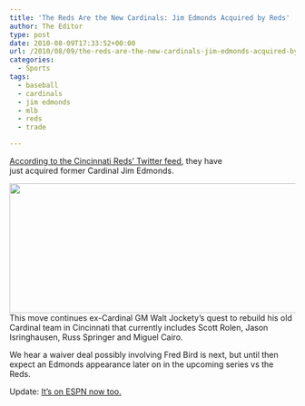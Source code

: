 ```yaml
---
title: 'The Reds Are the New Cardinals: Jim Edmonds Acquired by Reds'
author: The Editor
type: post
date: 2010-08-09T17:33:52+00:00
url: /2010/08/09/the-reds-are-the-new-cardinals-jim-edmonds-acquired-by-reds/
categories:
  - Sports
tags:
  - baseball
  - cardinals
  - jim edmonds
  - mlb
  - reds
  - trade

---
```

<a href="http://twitter.com/CincinnatiReds/statuses/20724030787" target="_blank">According to the Cincinnati Reds&#8217; Twitter feed</a>, they have just acquired former Cardinal Jim Edmonds.

<a rel="attachment wp-att-6131" href="http://punchingkitty.com/2010/08/09/the-reds-are-the-new-cardinals-jim-edmonds-acquired-by-reds/screen-shot-2010-08-09-at-12-30-54-pm/"><img class="aligncenter size-full wp-image-6131" title="reds get jim edmonds" src="http://media.punchingkitty.com/wordpress/2010/08/Screen-shot-2010-08-09-at-12.30.54-PM.png" alt="" width="570" height="229" /></a>This move continues ex-Cardinal GM Walt Jockety&#8217;s quest to rebuild his old Cardinal team in Cincinnati that currently includes Scott Rolen, Jason Isringhausen, Russ Springer and Miguel Cairo.

We hear a waiver deal possibly involving Fred Bird is next, but until then expect an Edmonds appearance later on in the upcoming series vs the Reds.

Update: <a href="http://sports.espn.go.com/mlb/news/story?id=5449338" target="_blank">It&#8217;s on ESPN now too.</a>